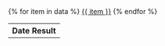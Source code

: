 <html>
 <body>
   <table>
     <tr>
       <th>Date Result</th>
     </tr>
     {% for item in data %}
       <tr>
          <a href="./{{ item }}.md">{{ item }}</a>
       </tr>  
    {% endfor %}
   </table>
 </body>
</html>
